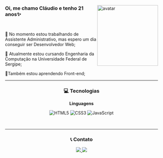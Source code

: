 <div>
  <img align="right" alt="avatar" src="https://avatars.githubusercontent.com/u/104396817?v=4" width="200">
  
  <h3>Oi, me chamo Cláudio e tenho 21 anos✨</h3>
  
  <br>
  
  <div>
    
  💼 No momento estou trabalhando de Assistente Administrativo, mas espero um dia conseguir ser Desenvolvedor Web;

  📘 Atualmente estou cursando Engenharia da Computação na Universidade Federal de Sergipe;

  📗Também estou aprendendo Front-end;
    
  </div>
</div>

<hr>

<div align="center">
  <h3>💻 Tecnologias</h3>
  
  <b>Linguagens</b>
  
  ![HTML5](https://img.shields.io/badge/html5-%23E34F26.svg?style=for-the-badge&logo=html5&logoColor=white) 
  ![CSS3](https://img.shields.io/badge/css3-%231572B6.svg?style=for-the-badge&logo=css3&logoColor=white) 
  ![JavaScript](https://img.shields.io/badge/javascript-%23323330.svg?style=for-the-badge&logo=javascript&logoColor=%23F7DF1E)
</div>

<br>

<hr>

<div align="center">
  <h3>📞 Contato</h3>
  
  <a href="https://www.linkedin.com/in/claudiostn/" target="_blank">
    <img src="https://img.shields.io/badge/-LinkedIn-%230077B5?style=for-the-badge&logo=linkedin&logoColor=white" target="_blank">
  </a>
  
  <a href="mailto:claudiostn26@gmail.com">
    <img src="https://img.shields.io/badge/Gmail-D14836?style=for-the-badge&logo=gmail&logoColor=white" target="_blank">
  </a>
</div>


